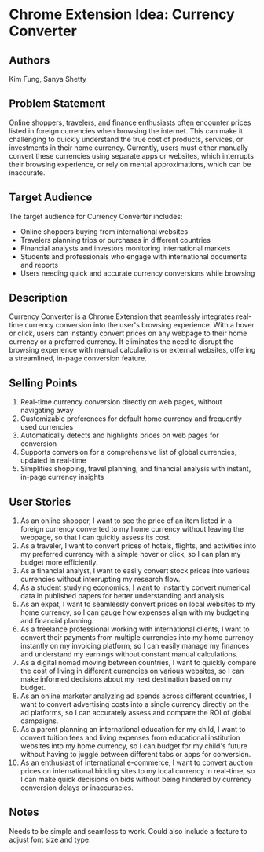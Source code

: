# Chrome Extension Idea: Currency Converter

## Authors

Kim Fung, Sanya Shetty

## Problem Statement

Online shoppers, travelers, and finance enthusiasts often encounter prices listed in foreign currencies when browsing the internet. This can make it challenging to quickly understand the true cost of products, services, or investments in their home currency. Currently, users must either manually convert these currencies using separate apps or websites, which interrupts their browsing experience, or rely on mental approximations, which can be inaccurate.

## Target Audience

The target audience for Currency Converter includes:

- Online shoppers buying from international websites
- Travelers planning trips or purchases in different countries
- Financial analysts and investors monitoring international markets
- Students and professionals who engage with international documents and reports
- Users needing quick and accurate currency conversions while browsing

## Description

Currency Converter is a Chrome Extension that seamlessly integrates real-time currency conversion into the user's browsing experience. With a hover or click, users can instantly convert prices on any webpage to their home currency or a preferred currency. It eliminates the need to disrupt the browsing experience with manual calculations or external websites, offering a streamlined, in-page conversion feature.

## Selling Points

1. Real-time currency conversion directly on web pages, without navigating away
2. Customizable preferences for default home currency and frequently used currencies
3. Automatically detects and highlights prices on web pages for conversion
4. Supports conversion for a comprehensive list of global currencies, updated in real-time
5. Simplifies shopping, travel planning, and financial analysis with instant, in-page currency insights

## User Stories

1. As an online shopper, I want to see the price of an item listed in a foreign currency converted to my home currency without leaving the webpage, so that I can quickly assess its cost.
2. As a traveler, I want to convert prices of hotels, flights, and activities into my preferred currency with a simple hover or click, so I can plan my budget more efficiently.
3. As a financial analyst, I want to easily convert stock prices into various currencies without interrupting my research flow.
4. As a student studying economics, I want to instantly convert numerical data in published papers for better understanding and analysis.
5. As an expat, I want to seamlessly convert prices on local websites to my home currency, so I can gauge how expenses align with my budgeting and financial planning.
6. As a freelance professional working with international clients, I want to convert their payments from multiple currencies into my home currency instantly on my invoicing platform, so I can easily manage my finances and understand my earnings without constant manual calculations.
7. As a digital nomad moving between countries, I want to quickly compare the cost of living in different currencies on various websites, so I can make informed decisions about my next destination based on my budget.
8. As an online marketer analyzing ad spends across different countries, I want to convert advertising costs into a single currency directly on the ad platforms, so I can accurately assess and compare the ROI of global campaigns.
9. As a parent planning an international education for my child, I want to convert tuition fees and living expenses from educational institution websites into my home currency, so I can budget for my child's future without having to juggle between different tabs or apps for conversion.
10. As an enthusiast of international e-commerce, I want to convert auction prices on international bidding sites to my local currency in real-time, so I can make quick decisions on bids without being hindered by currency conversion delays or inaccuracies.

## Notes

Needs to be simple and seamless to work. Could also include a feature to adjust font size and type.
